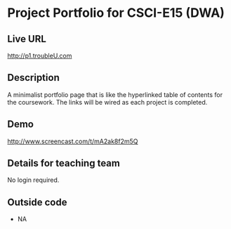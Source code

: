 # Project Portfolio for CSCI-E15 (DWA)

## Live URL
<http://p1.troubleU.com>

## Description
A minimalist portfolio page that is like the hyperlinked table of contents for the coursework. The links will be wired as each project is completed.

## Demo
<http://www.screencast.com/t/mA2ak8f2m5Q>

## Details for teaching team
No login required.

## Outside code
* NA